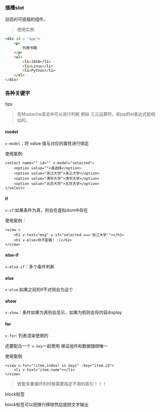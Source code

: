 ### 插槽slot

 动态的可拔插的组件。

> 使用实例

```html
<div id = "app">
    <p>
        列表书籍
    </p>
    <ul>
        <li>JAVA</li>
       	<li>Linux</li>
        <li>Python</li>
    </ul>
</div>
```

### 各种关键字

tips

> 在Mustache语法中可以进行判断 例如 三元运算符，和jsp的el表达式挺相似的。

#### model

`v-model`：将 value 值与对应的属性进行绑定

使用案例:

```vue
<select name="" id="" v-model="selected">
    <option value="">请选择</option>
    <option value="浙江大学">浙江大学</option>
    <option value="清华大学">清华大学</option>
    <option value="北京大学">北京大学</option>
</select>
```

#### if

`v-if`:如果条件为真，则会在虚拟dom中存在

使用案例：

```vue
<view >
    <h1 v-text="msg" v-if="selected ==='浙江大学'"></h1>
    <h1 v-else>你不配看! :(</h1>
</view>
```

#### else-if

`v-else-if`：多个条件判断

#### else

`v-else`:如果之前的if不对则会为这个

#### show

`v-show`：条件如果为真则会显示，如果为假则会将内容display

#### for

`v-for`: 列表渲染使用的

还要配合一个 `v-key`一起使用 保证组件和数据捆绑唯一

使用案例

```vue
<view v-for="(item,index) in days" :key="item.id">
    <li v-text="item.name"></li>
</view>
```

> 嵌套多重循环的时候需要指定不用的索引！！！

block标签

block标签可以把换行移除然后就把文字输出


